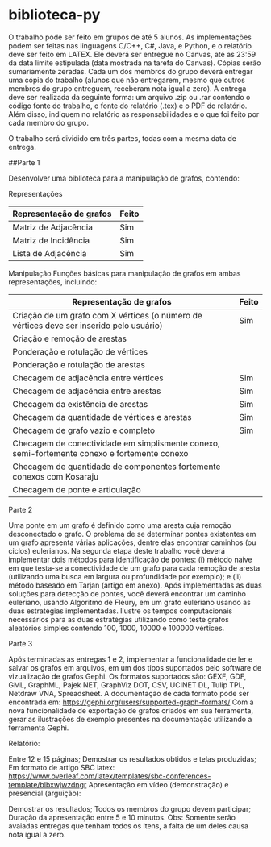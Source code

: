 # biblioteca-py


O trabalho pode ser feito em grupos de até 5 alunos. As implementações podem ser feitas nas linguagens C/C++, C#, Java, e Python, e o relatório deve ser feito em LATEX. Ele deverá ser entregue no Canvas, até as 23:59 da data limite estipulada (data mostrada na tarefa do Canvas). Cópias serão sumariamente zeradas. Cada um dos membros do grupo deverá entregar uma cópia do trabalho (alunos que não entregarem, mesmo que outros membros do grupo entreguem, receberam nota igual a zero). A entrega deve ser realizada da seguinte forma: um arquivo .zip ou .rar contendo o código fonte do trabalho, o fonte do relatório (.tex) e o PDF do relatório. Além disso, indiquem no relatório as responsabilidades e o que foi feito por cada membro do grupo.

O trabalho será dividido em três partes, todas com a mesma data de entrega.

 

##Parte 1

Desenvolver uma biblioteca para a manipulação de grafos, contendo:

Representações


 | Representação de grafos | Feito |
| ------------- | ------------- |
| Matriz de Adjacência  | Sim  |
| Matriz de Incidência | Sim  |
| Lista de Adjacência | Sim |

Manipulação
Funções básicas para manipulação de grafos em ambas representações, incluindo:


 | Representação de grafos | Feito |
| ------------- | ------------- |
| Criação de um grafo com X vértices (o número de vértices deve ser inserido pelo usuário)  | Sim  |
| Criação e remoção de arestas |   |
| Ponderação e rotulação de vértices |  |
| Ponderação e rotulação de arestas  |   |
| Checagem de adjacência entre vértices |  Sim |
| Checagem de adjacência entre arestas| Sim |
|Checagem da existência de arestas  | Sim |
| Checagem da quantidade de vértices e arestas | Sim |
| Checagem de grafo vazio e completo | Sim |
|Checagem de conectividade em simplismente conexo, semi-fortemente conexo e fortemente conexo |   |
| Checagem de quantidade de componentes fortemente conexos com Kosaraju |  |
| Checagem de ponte e articulação |   |

Parte 2

Uma ponte em um grafo é definido como uma aresta cuja remoção desconectado o grafo. O problema de se determinar pontes existentes em um grafo apresenta várias aplicações, dentre elas encontrar caminhos (ou ciclos) eulerianos. Na segunda etapa deste trabalho você deverá  implementar dois métodos para identificação de pontes: (i) método naive em que testa-se a conectividade de um grafo para cada remoção de aresta (utilizando uma busca em largura ou profundidade por exemplo); e (ii) método baseado em Tarjan (artigo em anexo). Após implementadas as duas soluções para detecção de pontes, você deverá encontrar um caminho euleriano, usando Algoritmo de Fleury, em um grafo euleriano usando as duas estratégias implementadas. Ilustre os tempos computacionais necessários para as duas estratégias utilizando como teste
grafos aleatórios simples contendo 100, 1000, 10000 e 100000 vértices.

 

Parte 3

Após terminadas as entregas 1 e 2, implementar a funcionalidade de ler e salvar os grafos em arquivos, em um dos tipos suportados pelo software de vizualização de grafos Gephi. Os formatos suportados são: GEXF, GDF, GML, GraphML, Pajek NET, GraphViz DOT, CSV, UCINET DL, Tulip TPL, Netdraw VNA, Spreadsheet. A documentação de cada formato pode ser encontrada em: https://gephi.org/users/supported-graph-formats/
Com a nova funcionalidade de exportação de grafos criados em sua ferramenta, gerar as ilustrações de exemplo presentes na documentação utilizando a ferramenta Gephi.

 

Relatório:

Entre 12 e 15 páginas;
Demostrar os resultados obtidos e telas produzidas;
Em formato de artigo SBC latex: https://www.overleaf.com/latex/templates/sbc-conferences-template/blbxwjwzdngr
Apresentação em vídeo (demonstração) e presencial (arguição):

Demostrar os resultados;
Todos os membros do grupo devem participar;
Duração da apresentação entre 5 e 10 minutos.
Obs: Somente serão avaiadas entregas que tenham todos os itens, a falta de um deles causa nota igual à zero.
